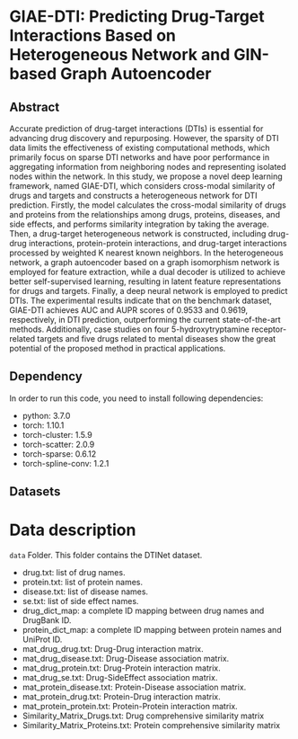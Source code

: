 # GIAE-DTI: Predicting Drug-Target Interactions Based on Heterogeneous Network and GIN-based Graph Autoencoder

## Abstract

Accurate prediction of drug-target interactions (DTIs) is essential for advancing drug discovery and repurposing. However, the sparsity of DTI data limits the effectiveness of existing computational methods, which primarily focus on sparse DTI networks and have poor performance in aggregating information from neighboring nodes and representing isolated nodes within the network. In this study, we propose a novel deep learning framework, named GIAE-DTI, which considers cross-modal similarity of drugs and targets and constructs a heterogeneous network for DTI prediction. Firstly, the model calculates the cross-modal similarity of drugs and proteins from the relationships among drugs, proteins, diseases, and side effects, and performs similarity integration by taking the average. Then, a drug-target heterogeneous network is constructed, including drug-drug interactions, protein-protein interactions, and drug-target interactions processed by weighted K nearest known neighbors. In the heterogeneous network, a graph autoencoder based on a graph isomorphism network is employed for feature extraction, while a dual decoder is utilized to achieve better self-supervised learning, resulting in latent feature representations for drugs and targets. Finally, a deep neural network is employed to predict DTIs. The experimental results indicate that on the benchmark dataset, GIAE-DTI achieves AUC and AUPR scores of 0.9533 and 0.9619, respectively, in DTI prediction, outperforming the current state-of-the-art methods. Additionally, case studies on four 5-hydroxytryptamine receptor-related targets and five drugs related to mental diseases show the great potential of the proposed method in practical applications.

## Dependency
In order to run this code, you need to install following dependencies:
* python: 3.7.0
* torch: 1.10.1
* torch-cluster: 1.5.9
* torch-scatter: 2.0.9
* torch-sparse: 0.6.12
* torch-spline-conv: 1.2.1

## Datasets
#  Data description
`data` Folder. This folder contains the DTINet dataset.
-   drug.txt: list of drug names.
-   protein.txt: list of protein names.
-   disease.txt: list of disease names.
-   se.txt: list of side effect names.
-   drug_dict_map: a complete ID mapping between drug names and DrugBank ID.
-   protein_dict_map: a complete ID mapping between protein names and UniProt ID.
-   mat_drug_drug.txt: Drug-Drug interaction matrix.
-   mat_drug_disease.txt: Drug-Disease association matrix.
-   mat_drug_protein.txt: Drug-Protein interaction matrix.
-   mat_drug_se.txt: Drug-SideEffect association matrix.
-   mat_protein_disease.txt: Protein-Disease association matrix.
-   mat_protein_drug.txt: Protein-Drug interaction matrix.
-   mat_protein_protein.txt: Protein-Protein interaction matrix.
-   Similarity_Matrix_Drugs.txt: Drug comprehensive similarity matrix
-   Similarity_Matrix_Proteins.txt: Protein comprehensive similarity matrix
